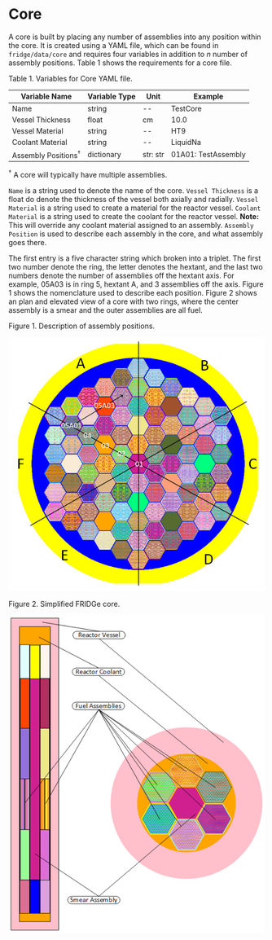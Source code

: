 # Core

A core is built by placing any number of assemblies into any position within the core.
It is created using a YAML file, which can be found in `fridge/data/core` and requires four variables in addition to $n$ number of assembly positions.
Table 1 shows the requirements for a core file.

Table 1. Variables for Core YAML file.

|Variable Name   | Variable Type | Unit | Example|
|----------------|---------------|------|--------|
|Name  | string | -- | TestCore|
|Vessel Thickness | float | cm | 10.0|
|Vessel Material | string | -- | HT9|
|Coolant Material | string | -- | LiquidNa|
|Assembly Positions<sup>&dagger;</sup> | dictionary | str: str | 01A01: TestAssembly|

<sup>&dagger;</sup> A core will typically have multiple assemblies.

`Name` is a string used to denote the name of the core.
`Vessel Thickness` is a float do denote the thickness of the vessel both axially and radially.
`Vessel Material` is a string used to create a material for the reactor vessel.
`Coolant Material` is a string used to create the coolant for the reactor vessel.
**Note:** This will override any coolant material assigned to an assembly.
`Assembly Position` is used to describe each assembly in the core, and what assembly goes there.

The first entry is a five character string which broken into a triplet.
The first two number denote the ring, the letter denotes the hextant, and the last two numbers denote the number of assemblies off the hextant axis.
For example, 05A03 is in ring 5, hextant A, and 3 assemblies off the axis.
Figure 1 shows the nomenclature used to describe each position.
Figure 2 shows an plan and elevated view of a core with two rings, where the center assembly is a smear and the outer assemblies are all fuel.

Figure 1. Description of assembly positions.

![Core](Figures/FullCore.PNG)

Figure 2. Simplified FRIDGe core.

![Core](Figures/SimpleCore.png)
